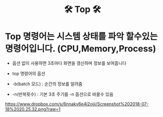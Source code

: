 
<h1 align="center"> 🛠 Top 🛠 </h1>


# Top 명령어는 시스템 상태를 파악 할수있는 명령어입니다.    (CPU,Memory,Process)

* 옵션 없이 사용하면 3초마다 화면을 갱신하며 정보를 보여줍니다

* top 명령어의 옵션
* -b(batch 모드) : 순간의 정보를 알려줌
* -n(반복횟수) : 기본 3초 주기를 -n 옵션으로 바꿀수 있음

https://www.dropbox.com/s/6nnakv6e4j2ojji/Screenshot%202018-07-18%2020.25.32.png?raw=1
